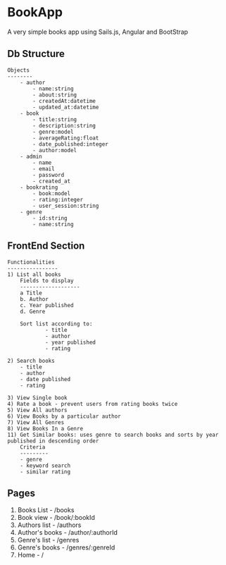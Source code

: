 # BookApp
A very simple books app using Sails.js, Angular and BootStrap

Db Structure
-------------

    Objects
    --------
        - author
            - name:string
            - about:string
            - createdAt:datetime
            - updated_at:datetime
        - book
            - title:string
            - description:string
            - genre:model
            - averageRating:float
            - date_published:integer
            - author:model
        - admin
            - name
            - email
            - password
            - created_at
        - bookrating
            - book:model
            - rating:integer
            - user_session:string
        - genre
            - id:string
            - name:string

FrontEnd Section
-----------------
    Functionalities
    ----------------
    1) List all books
        Fields to display
        -------------------
        a Title
        b. Author
        c. Year published
        d. Genre

        Sort list according to:
                - title
                - author
                - year published
                - rating

    2) Search books
        - title
        - author
        - date published
        - rating

    3) View Single book
    4) Rate a book - prevent users from rating books twice
    5) View All authors
    6) View Books by a particular author
    7) View All Genres
    8) View Books In a Genre
    11) Get Similar books: uses genre to search books and sorts by year published in descending order
        Criteria
        ---------
        - genre
        - keyword search
        - similar rating

Pages
------
1. Books List - /books
2. Book view - /book/:bookId
3. Authors list - /authors
4. Author's books - /author/:authorId
5. Genre's list - /genres
6. Genre's books - /genres/:genreId
7. Home - /

